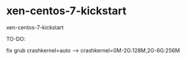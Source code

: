 # xen-centos-7-kickstart
xen-centos-7-kickstart


TO-DO:

fix grub 
crashkernel=auto --> crashkernel=0M-2G:128M,2G-6G:256M

